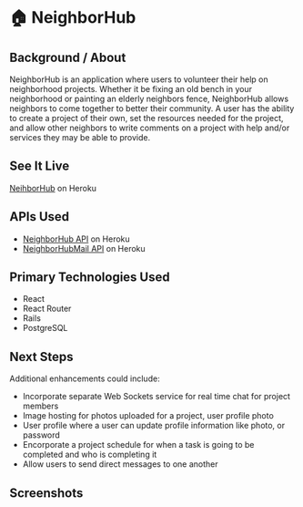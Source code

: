 # :house:	**NeighborHub**

## Background / About  
NeighborHub is an application where users to volunteer their help on neighborhood projects. Whether it be fixing an old bench in your neighborhood or painting an elderly neighbors fence, NeighborHub allows neighbors to come together to better their community. A user has the ability to create a project of their own, set the resources needed for the project, and allow other neighbors to write comments on a project with help and/or services they may be able to provide.

## See It Live  
[NeihborHub](https://neighborhood-kickstarter.herokuapp.com/) on Heroku  

## APIs Used  
* [NeighborHub API](https://guarded-garden-68388.herokuapp.com/) on Heroku  
* [NeighborHubMail API](https://shrieking-chupacabra-95509.herokuapp.com/api/v1/) on Heroku  

## Primary Technologies Used  
* React  
* React Router  
* Rails 
* PostgreSQL  
  
## Next Steps  
Additional enhancements could include:  
* Incorporate separate Web Sockets service for real time chat for project members  
* Image hosting for photos uploaded for a project, user profile photo
* User profile where a user can update profile information like photo, or password
* Encorporate a project schedule for when a task is going to be completed and who is completing it
* Allow users to send direct messages to one another  

## Screenshots  
